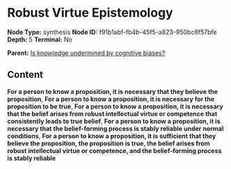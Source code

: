 # Robust Virtue Epistemology

**Node Type:** synthesis
**Node ID:** f91b1abf-fb4b-45f5-a823-950bc6f57bfe
**Depth:** 5
**Terminal:** No

**Parent:** [Is knowledge undermined by cognitive biases?](is-knowledge-undermined-by-cognitive-biases-antithesis-68d94f92-e3ae-4144-8833-32165acfaf51.md)

## Content

**For a person to know a proposition, it is necessary that they believe the proposition**, **For a person to know a proposition, it is necessary for the proposition to be true**, **For a person to know a proposition, it is necessary that the belief arises from robust intellectual virtue or competence that consistently leads to true belief**, **For a person to know a proposition, it is necessary that the belief-forming process is stably reliable under normal conditions**, **For a person to know a proposition, it is sufficient that they believe the proposition, the proposition is true, the belief arises from robust intellectual virtue or competence, and the belief-forming process is stably reliable**
